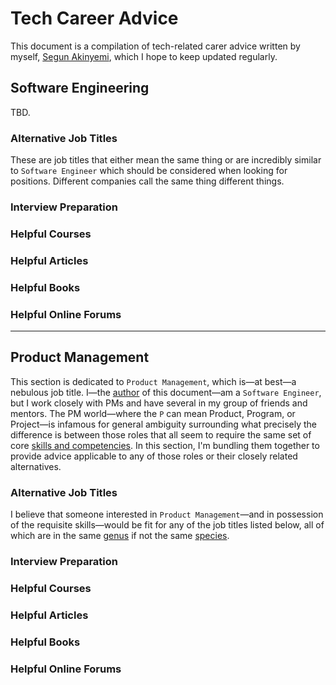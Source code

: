 # Tech Career Advice

This document is a compilation of tech-related carer advice written by myself, [Segun Akinyemi](https://segunakinyemi.com/), which I hope to keep updated regularly.

## Software Engineering

TBD.

### Alternative Job Titles

These are job titles that either mean the same thing or are incredibly similar to `Software Engineer` which should be considered when looking for positions. Different companies call the same thing different things.

### Interview Preparation

### Helpful Courses

### Helpful Articles

### Helpful Books

### Helpful Online Forums

---

## Product Management

This section is dedicated to `Product Management`, which is—at best—a nebulous job title. I—the [author](https://www.linkedin.com/in/segunakinyemi/) of this document—am a `Software Engineer`, but I work closely with PMs and have several in my group of friends and mentors. The PM world—where the `P` can mean Product, Program, or Project—is infamous for general ambiguity surrounding what precisely the difference is between those roles that all seem to require the same set of core [skills and competencies](/images/pm-skills.png). In this section, I'm bundling them together to provide advice applicable to any of those roles or their closely related alternatives.

### Alternative Job Titles

 I believe that someone interested in `Product Management`—and in possession of the requisite skills—would be fit for any of the job titles listed below, all of which are in the same [genus](https://en.wikipedia.org/wiki/Genus) if not the same [species](https://en.wikipedia.org/wiki/Species).

### Interview Preparation

### Helpful Courses

### Helpful Articles

### Helpful Books

### Helpful Online Forums
